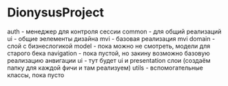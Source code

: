 # DionysusProject
auth - менеджер для контроля сессии 
common - для общий реализаций
  ui - общие эелементы дизайна
  mvi - базовая реализация mvi
domain - слой с бизнеслогикой
model - пока можно не смотреть, модели для старого бека
navigation - пока пустой, но закину возможно базовую реализацию анвигации 
ui - тут будет ui и presentation слои (создаём папку для каждой фичи и там реализуем)
utils - вспомогательные классы, пока пусто
